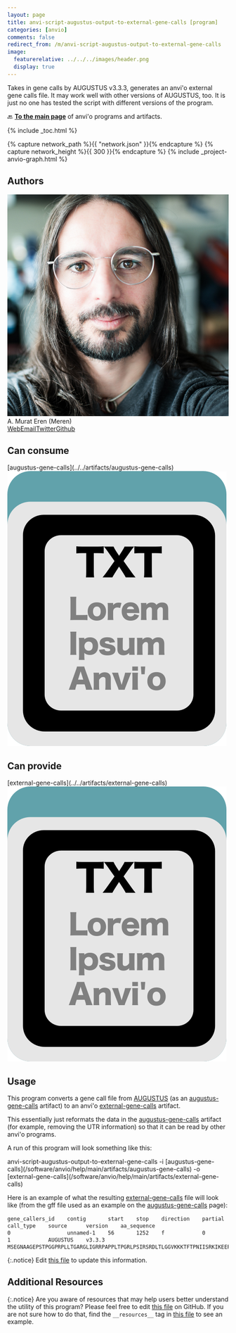 ```yaml
---
layout: page
title: anvi-script-augustus-output-to-external-gene-calls [program]
categories: [anvio]
comments: false
redirect_from: /m/anvi-script-augustus-output-to-external-gene-calls
image:
  featurerelative: ../../../images/header.png
  display: true
---
```


Takes in gene calls by AUGUSTUS v3.3.3, generates an anvi&#x27;o external gene calls file. It may work well with other versions of AUGUSTUS, too. It is just no one has tested the script with different versions of the program.

🔙 **[To the main page](../../)** of anvi'o programs and artifacts.


{% include _toc.html %}
<div id="svg" class="subnetwork"></div>
{% capture network_path %}{{ "network.json" }}{% endcapture %}
{% capture network_height %}{{ 300 }}{% endcapture %}
{% include _project-anvio-graph.html %}


## Authors

<div class="page-author"><div class="page-author-info"><div class="page-person-photo"><img class="page-person-photo-img" src="../../images/authors/meren.jpg" /></div><div class="page-person-info-box"><span class="page-author-name">A. Murat Eren (Meren)</span><div class="page-author-social-box"><a href="http://meren.org" class="person-social" target="_blank"><i class="fa fa-fw fa-home"></i>Web</a><a href="mailto:a.murat.eren@gmail.com" class="person-social" target="_blank"><i class="fa fa-fw fa-envelope-square"></i>Email</a><a href="http://twitter.com/merenbey" class="person-social" target="_blank"><i class="fa fa-fw fa-twitter-square"></i>Twitter</a><a href="http://github.com/meren" class="person-social" target="_blank"><i class="fa fa-fw fa-github"></i>Github</a></div></div></div></div>



## Can consume


<p style="text-align: left" markdown="1"><span class="artifact-r">[augustus-gene-calls](../../artifacts/augustus-gene-calls) <img src="../../images/icons/TXT.png" class="artifact-icon-mini" /></span></p>


## Can provide


<p style="text-align: left" markdown="1"><span class="artifact-p">[external-gene-calls](../../artifacts/external-gene-calls) <img src="../../images/icons/TXT.png" class="artifact-icon-mini" /></span></p>


## Usage


This program converts a gene call file from [AUGUSTUS](http://bioinf.uni-greifswald.de/augustus/) (as an <span class="artifact-n">[augustus-gene-calls](/software/anvio/help/main/artifacts/augustus-gene-calls)</span> artifact) to an anvi'o <span class="artifact-n">[external-gene-calls](/software/anvio/help/main/artifacts/external-gene-calls)</span> artifact. 

This essentially just reformats the data in the <span class="artifact-n">[augustus-gene-calls](/software/anvio/help/main/artifacts/augustus-gene-calls)</span> artifact (for example, removing the UTR information) so that it can be read by other anvi'o programs. 

A run of this program will look something like this:

<div class="codeblock" markdown="1">
anvi&#45;script&#45;augustus&#45;output&#45;to&#45;external&#45;gene&#45;calls &#45;i <span class="artifact&#45;n">[augustus&#45;gene&#45;calls](/software/anvio/help/main/artifacts/augustus&#45;gene&#45;calls)</span>
                                                   &#45;o <span class="artifact&#45;n">[external&#45;gene&#45;calls](/software/anvio/help/main/artifacts/external&#45;gene&#45;calls)</span>
</div>

Here is an example of what the resulting <span class="artifact-n">[external-gene-calls](/software/anvio/help/main/artifacts/external-gene-calls)</span> file will look like (from the gff file used as an example on the <span class="artifact-n">[augustus-gene-calls](/software/anvio/help/main/artifacts/augustus-gene-calls)</span> page):  

    gene_callers_id    contig       start    stop    direction    partial    call_type    source      version    aa_sequence
    0                  unnamed-1    56       1252    f            0          1            AUGUSTUS    v3.3.3     MSEGNAAGEPSTPGGPRPLLTGARGLIGRRPAPPLTPGRLPSIRSRDLTLGGVKKKTFTPNIISRKIKEEPKEEVTVKKEKRERDRDRQREGHGRGRGRPEVIQSHSIFEQGPAEMMKKKGNWDKTVDVSDMGPSHIINIKKEKRETDEETKQILRMLEKDDFLDDPGLRNDTRNMPVQLPLAHSGWLFKEENDEPDVKPWLAGPKEEDMEVDIPAVKVKEEPRDEEEEAKMKAPPKAARKTPGLPKDVSVAELLRELSLTKEEELLFLQLPDTLPGQPPTQDIKPIKTEVQGEDGQVVLIKQEKDREAKLAENACTLADLTEGQVGKLLIRKSGRVQLLLGKVTLDVTMGTACSFLQELVSVGLGDSRTGEMTVLGHVKHKLVCSPDFESLLDHKHR



{:.notice}
Edit [this file](https://github.com/merenlab/anvio/tree/master/anvio/docs/programs/anvi-script-augustus-output-to-external-gene-calls.md) to update this information.


## Additional Resources



{:.notice}
Are you aware of resources that may help users better understand the utility of this program? Please feel free to edit [this file](https://github.com/merenlab/anvio/tree/master/bin/anvi-script-augustus-output-to-external-gene-calls) on GitHub. If you are not sure how to do that, find the `__resources__` tag in [this file](https://github.com/merenlab/anvio/blob/master/bin/anvi-interactive) to see an example.

